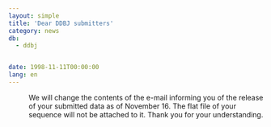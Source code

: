 ```yaml
---
layout: simple
title: 'Dear DDBJ submitters'
category: news
db:
  - ddbj


date: 1998-11-11T00:00:00
lang: en
---
```


<dd>We will change the contents of the e-mail informing you of the release of your submitted data as of November 16. The flat file of your sequence will not be attached to it. Thank you for your understanding.</dd>
